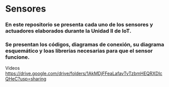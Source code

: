 # Sensores
### En este repositorio se presenta cada uno de los sensores y actuadores elaborados durante la Unidad II de IoT.
### Se presentan los códigos, diagramas de conexión, su diagrama esquemático y loas librerías necesarias para que el sensor funcione.

Videos
https://drive.google.com/drive/folders/1AkMDjFFeaLafavTvTzbmHEQRXDlcQHeC?usp=sharing
